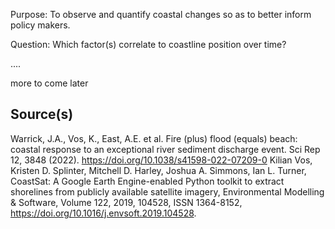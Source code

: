 Purpose: To observe and quantify coastal changes so as to better inform policy makers. 

Question: Which factor(s) correlate to coastline position over time?  

....

more to come later


## Source(s) 
Warrick, J.A., Vos, K., East, A.E. et al. Fire (plus) flood (equals) beach: coastal response to an exceptional river sediment discharge event. Sci Rep 12, 3848 (2022). https://doi.org/10.1038/s41598-022-07209-0
Kilian Vos, Kristen D. Splinter, Mitchell D. Harley, Joshua A. Simmons, Ian L. Turner, CoastSat: A Google Earth Engine-enabled Python toolkit to extract shorelines from publicly available satellite imagery, Environmental Modelling & Software, Volume 122, 2019, 104528, ISSN 1364-8152, https://doi.org/10.1016/j.envsoft.2019.104528.
